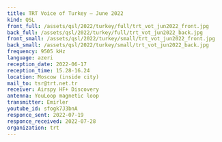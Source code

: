 ```yaml
---
title: TRT Voice of Turkey — June 2022
kind: QSL
front_full: /assets/qsl/2022/turkey/full/trt_vot_jun2022_front.jpg
back_full: /assets/qsl/2022/turkey/full/trt_vot_jun2022_back.jpg
front_small: /assets/qsl/2022/turkey/small/trt_vot_jun2022_front.jpg
back_small: /assets/qsl/2022/turkey/small/trt_vot_jun2022_back.jpg
frequency: 9505 kHz
language: azeri
reception_date: 2022-06-17
reception_time: 15.28-16.24
location: Moscow (inside city)
mail_to: tsr@trt.net.tr
receiver: Airspy HF+ Discovery
antenna: YouLoop magnetic loop
transmitter: Emirler
youtube_id: sfogk7J3bnA
responce_sent: 2022-07-19
responce_received: 2022-07-28
organization: trt
---
```

